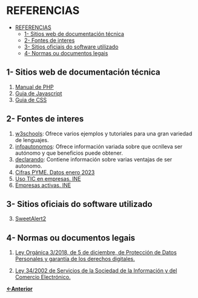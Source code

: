 # REFERENCIAS

- [REFERENCIAS](#referencias)
  - [1- Sitios web de documentación técnica](#1--sitios-web-de-documentación-técnica)
  - [2- Fontes de interes](#2--fontes-de-interes)
  - [3- Sitios oficiais do software utilizado](#3--sitios-oficiais-do-software-utilizado)
  - [4- Normas ou documentos legais](#4--normas-ou-documentos-legais)

## 1- Sitios web de documentación técnica

1. [Manual de PHP](https://www.php.net/manual/en/)
2. [Guia de Javascript](https://developer.mozilla.org/en-US/docs/Web/JavaScript/Guide)
3. [Guia de CSS](https://developer.mozilla.org/en-US/docs/Learn_web_development/Core/Styling_basics)

## 2- Fontes de interes

1. [w3schools](https://www.w3schools.com/): Ofrece varios ejemplos y tutoriales para una gran variedad de lenguajes.
2. [infoautonomos](https://www.infoautonomos.com/ser-autonomo-o-no/autonomo-o-sl/): Ofrece información variada sobre que ocnlleva ser autónomo y que beneficios puede obtener.
3. [declarando](https://declarando.es/tarifa-plana-autonomos/): Contiene información sobre varias ventajas de ser autonomo.
4. [Cifras PYME. Datos enero 2023](https://industria.gob.es/es-es/estadisticas/Cifras_PYME/CifrasPYME-enero2023.pdf)
5. [Uso TIC en empresas. INE](https://www.ine.es/dyngs/INEbase/es/operacion.htm?c=estadistica_C&cid=1254736176743&menu=ultiDatos&idp=1254735576799)
6. [Empresas activas. INE](https://www.ine.es/dyngs/Prensa/es/DIRCE2024.htm)

## 3- Sitios oficiais do software utilizado

3. [SweetAlert2](https://sweetalert2.github.io/)

## 4- Normas ou documentos legais

1. [Ley Orgánica 3/2018, de 5 de diciembre, de Protección de Datos Personales y garantía de los derechos digitales.](https://www.boe.es/buscar/act.php?id=BOE-A-2018-16673)

2. [Ley 34/2002 de Servicios de la Sociedad de la Información y del Comercio Electrónico.](https://www.boe.es/buscar/doc.php?id=BOE-A-2002-13758)

[**<-Anterior**](../../README.md)
